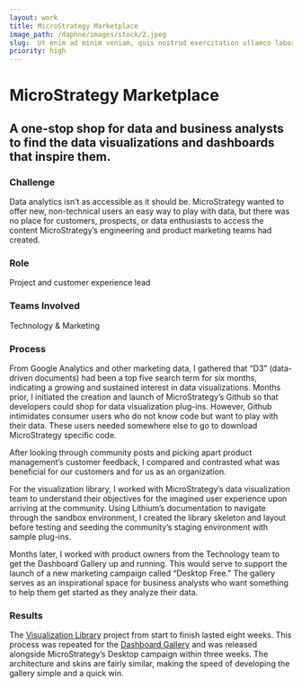 ```yaml
---
layout: work
title: MicroStrategy Marketplace
image_path: /daphne/images/stock/2.jpeg
slug:  Ut enim ad minim veniam, quis nostrud exercitation ullamco laboris nisi ut aliquip.
priority: high
---
```


# MicroStrategy Marketplace
## A one-stop shop for data and business analysts to find the data visualizations and dashboards that inspire them.

### Challenge
Data analytics isn’t as accessible as it should be. MicroStrategy wanted to offer new, non-technical users an easy way to play with data, but there was no place for customers, prospects, or data enthusiasts to access the content MicroStrategy’s engineering and product marketing teams had created.

### Role
Project and customer experience lead

### Teams Involved
Technology & Marketing

### Process
From Google Analytics and other marketing data, I gathered that “D3” (data-driven documents) had been a top five search term for six months, indicating a growing and sustained interest in data visualizations. Months prior, I initiated the creation and launch of MicroStrategy’s Github so that developers could shop for data visualization plug-ins. However, Github intimidates consumer users who do not know code but want to play with their data. These users needed somewhere else to go to download MicroStrategy specific code. 

After looking through community posts and picking apart product management’s customer feedback, I compared and contrasted what was beneficial for our customers and for us as an organization. 

For the visualization library, I worked with MicroStrategy’s data visualization team to understand their objectives for the imagined user experience upon arriving at the community. Using Lithium’s documentation to navigate through the sandbox environment, I created the library skeleton and layout before testing and seeding the community’s staging environment with sample plug-ins. 

Months later, I worked with product owners from the Technology team to get the Dashboard Gallery up and running. This would serve to support the launch of a new marketing campaign called “Desktop Free.” The gallery serves as an inspirational space for business analysts who want something to help them get started as they analyze their data. 

### Results
The [Visualization Library](https://community.microstrategy.com/t5/Visualization-Library/bg-p/vizgallery)  project from start to finish lasted eight weeks. This process was repeated for the [Dashboard Gallery](https://community.microstrategy.com/t5/Dashboard-Gallery/bg-p/dashboardgallery) and was released alongside MicroStrategy’s Desktop campaign within three weeks. The architecture and skins are fairly similar, making the speed of developing the gallery simple and a quick win. 
